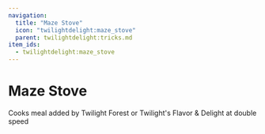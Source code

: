 ```yaml
---
navigation:
  title: "Maze Stove"
  icon: "twilightdelight:maze_stove"
  parent: twilightdelight:tricks.md
item_ids:
  - twilightdelight:maze_stove
---
```


# Maze Stove

Cooks meal added by Twilight Forest or Twilight's Flavor & Delight at double speed



<Recipe id="twilightdelight:maze_stove" />

